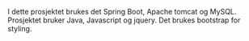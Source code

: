 I dette prosjektet brukes det Spring Boot, Apache tomcat og MySQL. 
Prosjektet bruker Java, Javascript og jquery. 
Det brukes bootstrap for styling. 
